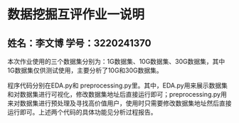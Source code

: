 # 数据挖掘互评作业一说明

## 姓名：李文博 学号：3220241370

本次作业使用的三个数据集分别为：1G数据集、10G数据集、30G数据集，其中1G数据集仅供测试使用，主要分析了10G和30G数据集。

程序代码分别在EDA.py和 preprocessing.py里。其中，EDA.py用来展示数据集和对数据集进行可视化，修改数据集地址后直接运行即可；preprocessing.py用来对数据集进行预处理及寻找高价值用户，使用时只需要修改数据集地址然后直接运行即可。上述两个代码的具体功能见分析过程报告。
